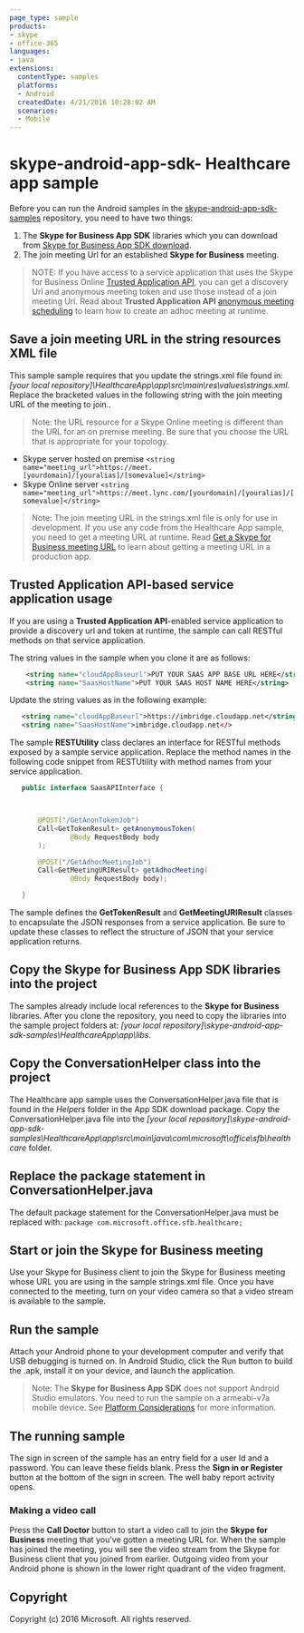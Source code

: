 ```yaml
---
page_type: sample
products:
- skype
- office-365
languages:
- java
extensions:
  contentType: samples
  platforms:
  - Android
  createdDate: 4/21/2016 10:28:02 AM
  scenarios:
  - Mobile
---
```

# skype-android-app-sdk- Healthcare app sample


Before you can run the Android samples in the [skype-android-app-sdk-samples](https://github.com/OfficeDev/skype-android-app-sdk-samples) repository, 
you need to have two things:

1. The **Skype for Business App SDK** libraries which you can download from [Skype for Business App SDK download](http://aka.ms/sfbappsdkdownload_android). 
2. The join meeting Url for an established **Skype for Business** meeting.

>NOTE: If you have access to a service application that uses the Skype for Business Online [Trusted Application API](https://msdn.microsoft.com/en-us/skype/trusted-application-api/docs/overview), you
can get a discovery Url and anonymous meeting token and use those instead of a join meeting Url. Read about **Trusted Application API** [anonymous meeting scheduling](https://msdn.microsoft.com/en-us/skype/trusted-application-api/docs/anonymousmeetingschedule) to learn how
to create an adhoc meeting at runtime. 

## Save a join meeting URL in the string resources XML file

This sample sample requires that you update the strings.xml file found in:  _[your local repository]\\HealthcareApp\app\src\main\res\values\strings.xml_. Replace the 
bracketed values in the following string with the join meeting URL of the meeting to join..

>Note: the URL resource for a Skype Online meeting is different than the URL for an on premise meeting. Be sure that you choose the URL that is appropriate for your topology.

* Skype server hosted on premise    ``` <string name="meeting_url">https://meet.[yourdomain]/[youralias]/[somevalue]</string> ``` 
* Skype Online server ``` <string name="meeting_url">https://meet.lync.com/[yourdomain]/[youralias]/[somevalue]</string> ```

>Note: The join meeting URL in the strings.xml file is only for use in development. If you use any code from the Healthcare App sample, you need to get 
a meeting URL at runtime. Read [Get a Skype for Business meeting URL](https://msdn.microsoft.com/en-us/skype/appsdk/getmeetingurl) to learn about getting a meeting URL in a production app.


## Trusted Application API-based service application usage
If you are using a **Trusted Application API**-enabled service application to provide a discovery url and token at runtime, the sample can call RESTful methods on that service application.

The string values in the sample when you clone it are as follows:

```xml
    <string name="cloudAppBaseurl">PUT YOUR SAAS APP BASE URL HERE</string>
    <string name="SaasHostName">PUT YOUR SAAS HOST NAME HERE</string>
```

Update the string values as in the following example:

```xml
   <string name="cloudAppBaseurl">https://imbridge.cloudapp.net</string>
   <string name="SaasHostName">imbridge.cloudapp.net</>
```
 
 The sample **RESTUtility** class declares an interface for RESTful methods exposed by a sample service application. Replace the method names in the following code snippet from RESTUtility with method names
 from your service application.

 ```java
    public interface SaasAPIInterface {



        @POST("/GetAnonTokenJob")
        Call<GetTokenResult> getAnonymousToken(
                @Body RequestBody body
        );

        @POST("/GetAdhocMeetingJob")
        Call<GetMeetingURIResult> getAdhocMeeting(
                @Body RequestBody body);

    }

 ```
  
The sample defines the **GetTokenResult** and **GetMeetingURIResult** classes to encapsulate the JSON responses from a service application. Be sure to update these classes to reflect the structure of JSON that
your service application returns. 

## Copy the Skype for Business App SDK libraries into the project

The samples already include local references to the **Skype for Business** libraries. After you clone the repository, you need to copy the libraries into
the sample project folders at:  _[your local repository]\skype-android-app-sdk-samples\HealthcareApp\app\libs_. 

## Copy the ConversationHelper class into the project

The Healthcare app sample uses the ConversationHelper.java file that is found in the _Helpers_ folder in the App SDK download package. Copy the ConversationHelper.java file into the _[your local repository]\skype-android-app-sdk-samples\HealthcareApp\app\src\main\java\com\microsoft\office\sfb\healthcare_ folder.

## Replace the package statement in ConversationHelper.java
The default package statement for the ConversationHelper.java must be replaced with: ```package com.microsoft.office.sfb.healthcare;```

## Start or join the Skype for Business meeting
Use your Skype for Business client to join the Skype for Business meeting whose URL you are using in the sample strings.xml file. Once you have connected to the meeting, turn on your video camera so that a video stream is available to the sample. 

## Run the sample

Attach your Android phone to your development computer and verify that USB debugging is turned on. In Android Studio, click the Run button to build the .apk, install it on your device, and launch the application.

>Note: The **Skype for Business App SDK** does not support Android Studio emulators. You need to run the sample on a armeabi-v7a mobile device. See [Platform Considerations](https://msdn.microsoft.com/en-us/skype/appsdk/platformconsiderations) for 
more information.

## The running sample

The sign in screen of the sample has an entry field for a user Id and a password. You can leave these fields blank. Press the **Sign in or Register** button at the bottom of the sign in screen. The well baby report activity opens. 

### Making a video call

Press the **Call Doctor** button to start a video call to join the **Skype for Business** meeting that you've gotten a meeting URL for. When the sample has joined the meeting, you will see the video stream from the Skype for Business client that you joined from earlier. Outgoing video from your Android phone is shown in the lower right quadrant of the video fragment. 

## Copyright
Copyright (c) 2016 Microsoft. All rights reserved.

